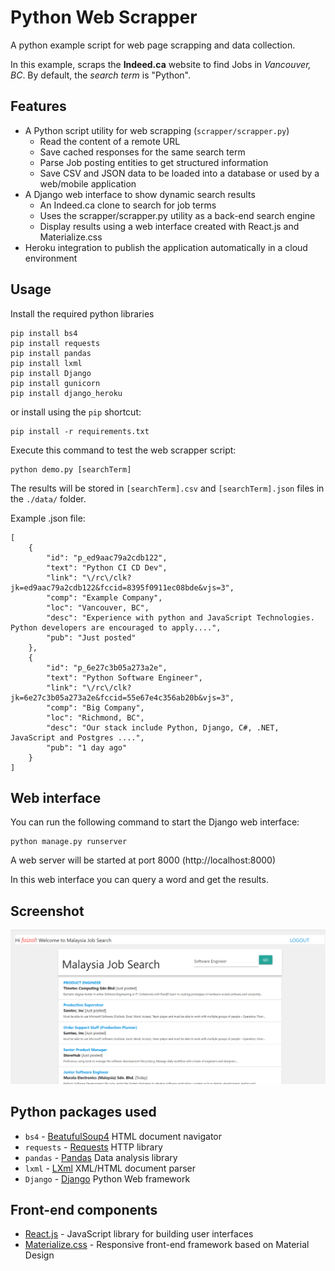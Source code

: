 # Python Web Scrapper

A python example script for web page scrapping and data collection.

In this example, scraps the **Indeed.ca** website to find Jobs in *Vancouver, BC*.
By default, the *search term* is "Python".

## Features

* A Python script utility for web scrapping (`scrapper/scrapper.py`)
  * Read the content of a remote URL 
  * Save cached responses for the same search term
  * Parse Job posting entities to get structured information
  * Save CSV and JSON data to be loaded into a database or used by a web/mobile application
* A Django web interface to show dynamic search results  
  * An Indeed.ca clone to search for job terms
  * Uses the scrapper/scrapper.py utility as a back-end search engine
  * Display results using a web interface created with React.js and Materialize.css
* Heroku integration to publish the application automatically in a cloud environment

## Usage

Install the required python libraries

```
pip install bs4
pip install requests
pip install pandas
pip install lxml
pip install Django
pip install gunicorn
pip install django_heroku
```

or install using the `pip` shortcut:

```
pip install -r requirements.txt
```

Execute this command to test the web scrapper script: 

```
python demo.py [searchTerm]
```

The results will be stored in `[searchTerm].csv` and `[searchTerm].json` files in the `./data/` folder.


Example .json file:

```
[
    {
        "id": "p_ed9aac79a2cdb122",
        "text": "Python CI CD Dev",
        "link": "\/rc\/clk?jk=ed9aac79a2cdb122&fccid=8395f0911ec08bde&vjs=3",
        "comp": "Example Company",
        "loc": "Vancouver, BC",
        "desc": "Experience with python and JavaScript Technologies. Python developers are encouraged to apply....",
        "pub": "Just posted"
    },
    {
        "id": "p_6e27c3b05a273a2e",
        "text": "Python Software Engineer",
        "link": "\/rc\/clk?jk=6e27c3b05a273a2e&fccid=55e67e4c356ab20b&vjs=3",
        "comp": "Big Company",
        "loc": "Richmond, BC",
        "desc": "Our stack include Python, Django, C#, .NET, JavaScript and Postgres ....",
        "pub": "1 day ago"
    }
]
```

## Web interface

You can run the following command to start the Django web interface:

```
python manage.py runserver
```

A web server will be started at port 8000 (http://localhost:8000)

In this web interface you can query a word and get the results.

## Screenshot

![](screenshots/JobSearch.png)


## Python packages used

* `bs4` - [BeatufulSoup4](https://www.crummy.com/software/BeautifulSoup/) HTML document navigator 
* `requests` - [Requests](http://docs.python-requests.org/en/master/) HTTP library
* `pandas` - [Pandas](https://pandas.pydata.org/) Data analysis library
* `lxml` - [LXml](https://lxml.de/) XML/HTML document parser
* `Django` - [Django](https://docs.djangoproject.com/) Python Web framework


## Front-end components

* [React.js](https://reactjs.org/) - JavaScript library for building user interfaces
* [Materialize.css](https://materializecss.com) - Responsive front-end framework based on Material Design




#
